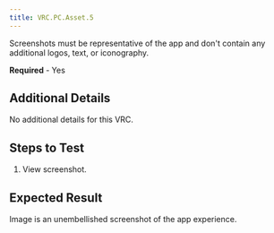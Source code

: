 ```yaml
---
title: VRC.PC.Asset.5
---
```


Screenshots must be representative of the app and don't contain any additional logos, text, or iconography.

**Required** - Yes

## Additional Details

No additional details for this VRC.

## Steps to Test

1. View screenshot.


## Expected Result

Image is an unembellished screenshot of the app experience.
